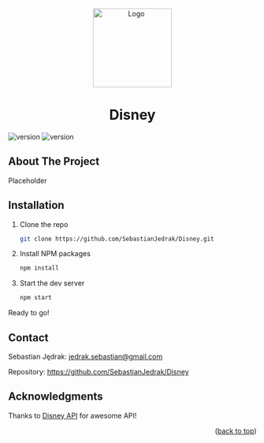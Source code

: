 <!-- PROJECT LOGO -->
<a name="readme-top"></a>

<br />
<div align="center">
<img src="https://github.com/SebastianJedrak/Disney/assets/115486676/dbc760d5-deb2-4dab-9d9b-b16da09301c2" alt="Logo" width="160" height="160">

  <h1 align="center">Disney</h1>

</div>

![version](https://img.shields.io/github/last-commit/SebastianJedrak/PriceSweeper)
![version](https://img.shields.io/github/languages/top/SebastianJedrak/PriceSweeper)

<!-- ABOUT THE PROJECT -->
## About The Project

Placeholder


## Installation

1. Clone the repo
   ```sh
   git clone https://github.com/SebastianJedrak/Disney.git
   ```
2. Install NPM packages
   ```sh
   npm install
   ```
3. Start the dev server
   ```sh
   npm start
   ```

Ready to go!


<!-- CONTACT -->
## Contact

Sebastian Jędrak: jedrak.sebastian@gmail.com

Repository: https://github.com/SebastianJedrak/Disney


<!-- ACKNOWLEDGMENTS -->
## Acknowledgments

Thanks to <a href="https://disneyapi.dev/">Disney API</a> for awesome API!


<!-- MARKDOWN LINKS & IMAGES -->
[React.js]: https://img.shields.io/badge/React-20232A?style=for-the-badge&logo=react&logoColor=61DAFB
[React-url]: https://reactjs.org/

<p align="right">(<a href="#readme-top">back to top</a>)</p>
